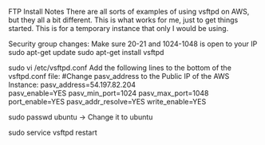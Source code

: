FTP Install Notes
There are all sorts of examples of using vsftpd on AWS, but they all a bit different. This is what works for me, just to get things started. This is for a temporary instance that only I would be using. 


Security group changes: 
Make sure 20-21 and 1024-1048 is open to your IP
sudo apt-get update
sudo apt-get install vsftpd

sudo vi /etc/vsftpd.conf
Add the following lines to the bottom of the vsftpd.conf file:
#Change pasv_address to the Public IP of the AWS Instance:
pasv_address=54.197.82.204   
pasv_enable=YES
pasv_min_port=1024
pasv_max_port=1048
port_enable=YES
pasv_addr_resolve=YES
write_enable=YES

sudo passwd ubuntu  -> Change it to ubuntu

sudo service vsftpd restart
